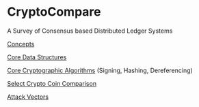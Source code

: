 # CryptoCompare
A Survey of Consensus based Distributed Ledger Systems

[Concepts](https://github.com/interstream/CryptoCompare/Concepts.md)

[Core Data Structures](https://github.com/interstream/CryptoCompare/DataStructures.md)

[Core Cryptographic Algorithms](https://github.com/interstream/CryptoCompare/CoreAlgos.md) (Signing, Hashing, Dereferencing)

[Select Crypto Coin Comparison](https://github.com/interstream/CryptoCompare/Comparison.md)

[Attack Vectors](https://github.com/interstream/CryptoCompare/AttackVectors.md)

